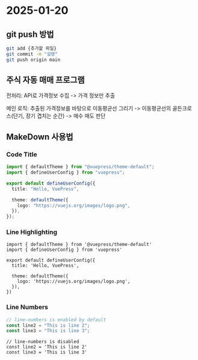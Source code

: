 # 2025-01-20

## git push 방법

```sh
git add {추가할 파일}
git commit -m "설명"
git push origin main
```

## 주식 자동 매매 프로그램

전처리: API로 가격정보 수집 -> 가격 정보만 추출

메인 로직: 추출된 가격정보를 바탕으로 이동평균선 그리기 -> 이동평균선의 골든크로스(단기, 장기 겹치는 순간) -> 매수 매도 판단

## MakeDown 사용법

### Code Title

```ts title=".vuepress/config.ts"
import { defaultTheme } from "@vuepress/theme-default";
import { defineUserConfig } from "vuepress";

export default defineUserConfig({
  title: "Hello, VuePress",

  theme: defaultTheme({
    logo: "https://vuejs.org/images/logo.png",
  }),
});
```

### Line Highlighting

```ts{1,7-9}
import { defaultTheme } from '@vuepress/theme-default'
import { defineUserConfig } from 'vuepress'

export default defineUserConfig({
  title: 'Hello, VuePress',

  theme: defaultTheme({
    logo: 'https://vuejs.org/images/logo.png',
  }),
})
```

### Line Numbers

```ts
// line-numbers is enabled by default
const line2 = "This is line 2";
const line3 = "This is line 3";
```

```ts:no-line-numbers
// line-numbers is disabled
const line2 = 'This is line 2'
const line3 = 'This is line 3'
```
